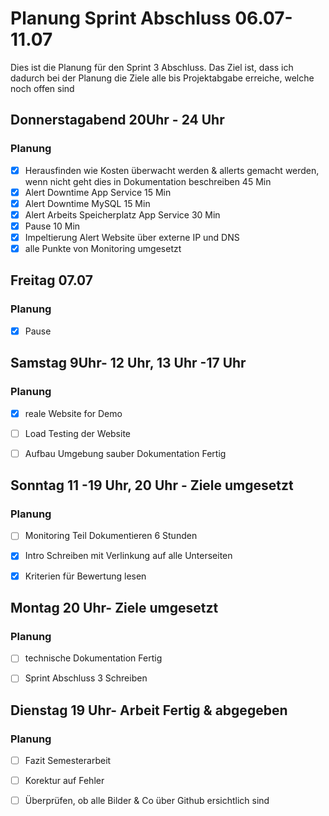 # Planung Sprint Abschluss 06.07-11.07
Dies ist die Planung für den Sprint 3 Abschluss. Das Ziel ist, dass ich dadurch bei der Planung die Ziele alle bis Projektabgabe erreiche, welche noch offen sind

## Donnerstagabend 20Uhr - 24 Uhr
### Planung
- [x] Herausfinden wie Kosten überwacht werden & allerts gemacht werden, wenn nicht geht dies in Dokumentation beschreiben 45 Min
- [x] Alert Downtime App Service 15 Min
- [x] Alert Downtime MySQL 15 Min
- [x] Alert Arbeits Speicherplatz App Service 30 Min
- [x] Pause 10 Min
- [x] Impeltierung Alert Website über externe IP und DNS
- [x] alle Punkte von Monitoring umgesetzt

## Freitag 07.07
### Planung
- [X] Pause

## Samstag 9Uhr- 12 Uhr, 13 Uhr -17 Uhr
### Planung

- [x] reale Website for Demo
- [ ] Load Testing der Website
- [ ] Aufbau Umgebung sauber Dokumentation Fertig


## Sonntag 11 -19 Uhr, 20 Uhr - Ziele umgesetzt
### Planung
- [ ] Monitoring Teil Dokumentieren 6 Stunden
- [x] Intro Schreiben  mit Verlinkung auf alle Unterseiten
- [x] Kriterien für Bewertung lesen


## Montag 20 Uhr- Ziele umgesetzt
### Planung
- [ ] technische Dokumentation Fertig
- [ ] Sprint Abschluss 3 Schreiben



## Dienstag 19 Uhr- Arbeit Fertig & abgegeben
### Planung
- [ ] Fazit Semesterarbeit 
- [ ] Korektur auf Fehler
- [ ] Überprüfen, ob alle Bilder & Co über Github ersichtlich sind



